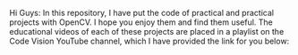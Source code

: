 Hi Guys:
In this repository, I have put the code of practical and practical projects with OpenCV. I hope you enjoy them and find them useful. The educational videos of each of these projects are placed in a playlist on the Code Vision YouTube channel, which I have provided the link for you below:
